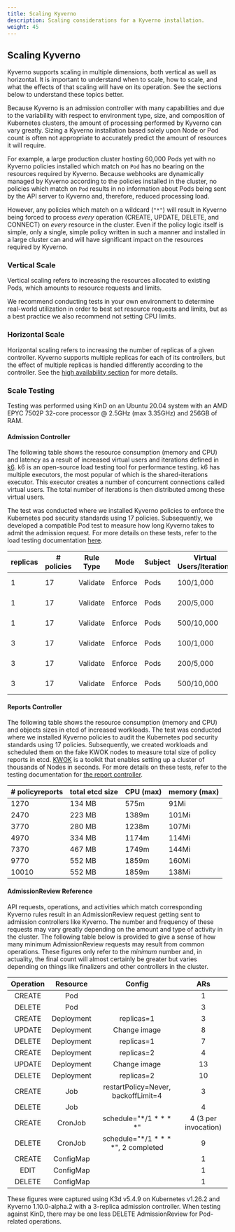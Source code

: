 ```yaml
---
title: Scaling Kyverno
description: Scaling considerations for a Kyverno installation.
weight: 45
---
```


## Scaling Kyverno

Kyverno supports scaling in multiple dimensions, both vertical as well as horizontal. It is important to understand when to scale, how to scale, and what the effects of that scaling will have on its operation. See the sections below to understand these topics better.

Because Kyverno is an admission controller with many capabilities and due to the variability with respect to environment type, size, and composition of Kubernetes clusters, the amount of processing performed by Kyverno can vary greatly. Sizing a Kyverno installation based solely upon Node or Pod count is often not appropriate to accurately predict the amount of resources it will require.

For example, a large production cluster hosting 60,000 Pods yet with no Kyverno policies installed which match on `Pod` has no bearing on the resources required by Kyverno. Because webhooks are dynamically managed by Kyverno according to the policies installed in the cluster, no policies which match on `Pod` results in no information about Pods being sent by the API server to Kyverno and, therefore, reduced processing load.

However, any policies which match on a wildcard (`"*"`) will result in Kyverno being forced to process _every_ operation (CREATE, UPDATE, DELETE, and CONNECT) on _every_ resource in the cluster. Even if the policy logic itself is simple, only a single, simple policy written in such a manner and installed in a large cluster can and will have significant impact on the resources required by Kyverno.

### Vertical Scale

Vertical scaling refers to increasing the resources allocated to existing Pods, which amounts to resource requests and limits.

We recommend conducting tests in your own environment to determine real-world utilization in order to best set resource requests and limits, but as a best practice we also recommend not setting CPU limits.

### Horizontal Scale

Horizontal scaling refers to increasing the number of replicas of a given controller. Kyverno supports multiple replicas for each of its controllers, but the effect of multiple replicas is handled differently according to the controller. See the [high availability section](../high-availability/_index.md#how-ha-works-in-kyverno) for more details.

### Scale Testing

Testing was performed using KinD on an Ubuntu 20.04 system with an AMD EPYC 7502P 32-core processor @ 2.5GHz (max 3.35GHz) and 256GB of RAM.

#### Admission Controller

The following table shows the resource consumption (memory and CPU) and latency as a result of increased virtual users and iterations defined in [k6](https://k6.io/open-source/). k6 is an open-source load testing tool for performance testing. k6 has multiple executors, the most popular of which is the shared-iterations executor. This executor creates a number of concurrent connections called virtual users. The total number of iterations is then distributed among these virtual users.

The test was conducted where we installed Kyverno policies to enforce the Kubernetes pod security standards using 17 policies. Subsequently, we developed a compatible Pod test to measure how long Kyverno takes to admit the admission request. For more details on these tests, refer to the load testing documentation [here](https://github.com/kyverno/load-testing/tree/main/k6).


| replicas | # policies | Rule Type | Mode    | Subject | Virtual Users/Iterations | Latency (avg/max) | Memory (max) | CPU (max) |
|----------|------------|-----------|---------|---------|--------------------------|-------------------|--------------|-----------|
| 1        | 17         | Validate  | Enforce | Pods    | 100/1,000               | 65.13ms / 198.18ms         | 83Mi        | 760m      |
| 1        | 17         | Validate  | Enforce | Pods    | 200/5,000               | 115.9ms / 574.42ms         | 200Mi        | 3698m     |
| 1        | 17         | Validate  | Enforce | Pods    | 500/10,000              | 298.11ms / 1.75s           | 3914Mi        | 6512m     |
| 3        | 17         | Validate  | Enforce | Pods    | 100/1,000               | 58.56ms / 138.23ms         | 111Mi         | 244m      |
| 3        | 17         | Validate  | Enforce | Pods    | 200/5,000               | 118ms / 100.94ms         | 175Mi        | 1336m      |
| 3        | 17         | Validate  | Enforce | Pods    | 500/10,000              | 298.11ms / 1.75s        | 200Mi        | 1980m      |

#### Reports Controller

The following table shows the resource consumption (memory and CPU) and objects sizes in etcd of increased workloads. The test was conducted where we installed Kyverno policies to audit the Kubernetes pod security standards using 17 policies. Subsequently, we created workloads and scheduled them on the fake KWOK nodes to measure total size of policy reports in etcd. [KWOK](https://kwok.sigs.k8s.io/) is a toolkit that enables setting up a cluster of thousands of Nodes in seconds. For more details on these tests, refer to the testing documentation for [the report controller](https://github.com/kyverno/kyverno/tree/main/docs/perf-testing).

| # policyreports | total etcd size | CPU (max) | memory (max) |
|-----------------|-----------------|-----------|--------------|
| 1270            | 134 MB          | 575m      | 91Mi         |
| 2470            | 223 MB          | 1389m     | 101Mi        |
| 3770            | 280 MB          | 1238m     | 107Mi        |
| 4970            | 334 MB          | 1174m     | 114Mi        |
| 7370            | 467 MB          | 1749m     | 144Mi        |
| 9770            | 552 MB          | 1859m     | 160Mi        |
| 10010           | 552 MB          | 1859m     | 138Mi        |

#### AdmissionReview Reference

API requests, operations, and activities which match corresponding Kyverno rules result in an AdmissionReview request getting sent to admission controllers like Kyverno. The number and frequency of these requests may vary greatly depending on the amount and type of activity in the cluster. The following table below is provided to give a sense of how many minimum AdmissionReview requests may result from common operations. These figures only refer to the _minimum_ number and, in actuality, the final count will almost certainly be greater but varies depending on things like finalizers and other controllers in the cluster.

| Operation |  Resource  |                Config               |          ARs         |
|:---------:|:----------:|:-----------------------------------:|:--------------------:|
| CREATE    | Pod        |                                     |                    1 |
| DELETE    | Pod        |                                     |                    3 |
| CREATE    | Deployment | replicas=1                          |                    3 |
| UPDATE    | Deployment | Change image                        |                    8 |
| DELETE    | Deployment | replicas=1                          |                    7 |
| CREATE    | Deployment | replicas=2                          |                    4 |
| UPDATE    | Deployment | Change image                        |                   13 |
| DELETE    | Deployment | replicas=2                          |                   10 |
| CREATE    | Job        | restartPolicy=Never, backoffLimit=4 |                    3 |
| DELETE    | Job        |                                     |                    4 |
| CREATE    | CronJob    | schedule="*/1 * * * *"              | 4 (3 per invocation) |
| DELETE    | CronJob    | schedule="*/1 * * * *", 2 completed |                    9 |
| CREATE    | ConfigMap  |                                     |                    1 |
| EDIT      | ConfigMap  |                                     |                    1 |
| DELETE    | ConfigMap  |                                     |                    1 |

These figures were captured using K3d v5.4.9 on Kubernetes v1.26.2 and Kyverno 1.10.0-alpha.2 with a 3-replica admission controller. When testing against KinD, there may be one less DELETE AdmissionReview for Pod-related operations.
